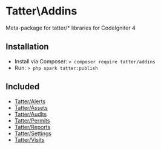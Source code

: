# Tatter\Addins
Meta-package for tatter/* libraries for CodeIgniter 4

## Installation

* Install via Composer: `> composer require tatter/addins`
* Run: `> php spark tatter:publish`

## Included

* [Tatter/Alerts](https://github.com/tattersoftware/codeigniter4-alerts)
* [Tatter/Assets](https://github.com/tattersoftware/codeigniter4-assets)
* [Tatter/Audits](https://github.com/tattersoftware/codeigniter4-audits)
* [Tatter/Permits](https://github.com/tattersoftware/codeigniter4-permits)
* [Tatter/Reports](https://github.com/tattersoftware/codeigniter4-reports)
* [Tatter/Settings](https://github.com/tattersoftware/codeigniter4-settings)
* [Tatter/Visits](https://github.com/tattersoftware/codeigniter4-visits)
